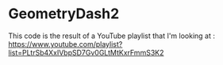 # GeometryDash2

This code is the result of a YouTube playlist that I'm looking at :
https://www.youtube.com/playlist?list=PLtrSb4XxIVbpSD7Gv0GLtMtKxrFmmS3K2
